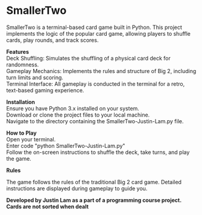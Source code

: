 # SmallerTwo

SmallerTwo is a terminal-based card game built in Python. This project implements the logic of the popular card game, allowing players to shuffle cards, play rounds, and track scores.

**Features**<br/>
Deck Shuffling: Simulates the shuffling of a physical card deck for randomness.<br/>
Gameplay Mechanics: Implements the rules and structure of Big 2, including turn limits and scoring.<br/>
Terminal Interface: All gameplay is conducted in the terminal for a retro, text-based gaming experience.<br/>

**Installation**<br/>
Ensure you have Python 3.x installed on your system.<br/>
Download or clone the project files to your local machine.<br/>
Navigate to the directory containing the SmallerTwo-Justin-Lam.py file.<br/>

**How to Play**<br/>
Open your terminal.<br/>
Enter code "python SmallerTwo-Justin-Lam.py"<br/>
Follow the on-screen instructions to shuffle the deck, take turns, and play the game.<br/>

**Rules**<br/>

The game follows the rules of the traditional Big 2 card game. Detailed instructions are displayed during gameplay to guide you.

**Developed by Justin Lam as a part of a programming course project.** <br/>
**Cards are not sorted when dealt**
